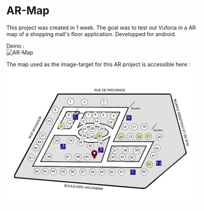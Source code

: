 # AR-Map

This project was created in 1 week. The goal was to test out Vuforia in a AR map of a shopping mall's floor application. Developped for android.

Demo : <br>
![AR-Map](sources/Demo.gif)

The map used as the image-target for this AR project is accessible here : ![](sources/map.jpg)